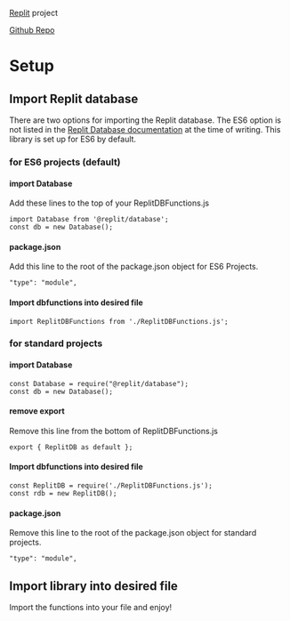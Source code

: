[Replit](https://replit.com/@GeorgeSchafer/ReplitDB) project

[Github Repo](https://github.com/GeorgeSchafer/ReplitDBFunctions)

# Setup

## Import Replit database

There are two options for importing the Replit database. The ES6 option is not listed in the [Replit Database documentation](https://docs.replit.com/hosting/databases/replit-database) at the time of writing. This library is set up for ES6 by default.

### for ES6 projects (default)

#### import Database

Add these lines to the top of your ReplitDBFunctions.js 

```
import Database from '@replit/database';
const db = new Database();
```

#### package.json

Add this line to the root of the package.json object for ES6 Projects.

```
"type": "module",
```

#### Import dbfunctions into desired file

```
import ReplitDBFunctions from './ReplitDBFunctions.js';
```

### for standard projects

#### import Database

```
const Database = require("@replit/database");
const db = new Database();
```

#### remove export

Remove this line from the bottom of ReplitDBFunctions.js

```
export { ReplitDB as default };
```

#### Import dbfunctions into desired file

```
const ReplitDB = require('./ReplitDBFunctions.js');
const rdb = new ReplitDB();
```

#### package.json

Remove this line to the root of the package.json object for standard projects.

```
"type": "module",
```

## Import library into desired file

Import the functions into your file and enjoy!
